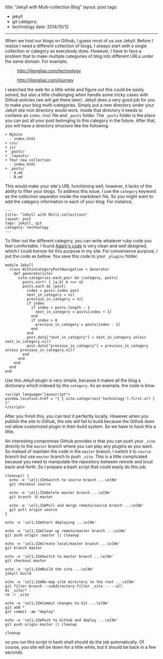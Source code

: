 title: "Jekyll with Multi-collection Blog"
layout: post
tags:
  - jekyll
  - git
category:
  - technology
date: 2014/10/12
---

When we host our blogs on Github, I guess most of us use Jekyll. Before I realize I need a different collection of blogs, I always start with a single collection or category as everybody does. However, I have to face a problem that to make multiple categories of blog into different URLs under the same domain. For example,

> http://jilongliao.com/technology

> http://jilongliao.com/journey

I searched the web for a little while and figure out this could be easily solved, but also a little challenging when handle some tricky cases with Github policies (we will get there later). Jekyll does a very good job for you to make your blog multi-categories. Simply put a new directory under your Jekyll site root directory would work. Inside that directory it needs to contains an `index.html` file and `_posts` folder. The `_posts` folder is the place you can put all your post belonging to this category in the future. After that, you will have a directory structure like the following.

```
+ MySite
  - index.html
+ css/
+ js/
+ _posts/
+ _layouts/
+ Your new collection
  - index.html
+ _posts/
  - A.md
  - B.md
```

This would make your site's URL functioning well, however, it lacks of the ability to filter your blogs. To address this issue, I use the `category` keyword as the collection separator inside the markdown file. So you might want to add the category information in each of your blog. For instance,

```
---
title: "Jekyll with Multi-collections"
layout: post
tags: jekyll, git
category: technology
---
```

To filter out the different category, you can write whatever ruby code you feel comfortable. I found [Adam's code][1] is very clean and well designed, which I could borrow for this purpose in my site. For convenience purpose, I put the code as bellow. You save this code to your `_plugins` folder.

```
module Jekyll
  class WithinCategoryPostNavigation < Generator
    def generate(site)
      site.categories.each_pair do |category, posts|
        posts.sort! { |a,b| b <=> a}
        posts.each do |post|
          index = posts.index post
          next_in_category = nil
          previous_in_category = nil
          if index
            if index < posts.length - 1
              next_in_category = posts[index + 1]
            end
            if index > 0
              previous_in_category = posts[index - 1]
            end
          end
          post.data["next_in_category"] = next_in_category unless next_in_category.nil?
          post.data["previous_in_category"] = previous_in_category unless previous_in_category.nil?
        end
      end
    end
  end
end
```

Use this Jekyll plugin is very simple, because it makes all the blog a dictionary which indexed by the `category`. As an example, the code is blow.

```
<script language="javascript">
window.location.href = "{ { site.categories['technology'].first.url } }"
</script>
```

After you finish this, you can test it perfectly locally. However when you publish the site to Github, the site will fail to build because the Github does not allow customized plugin in their build system. So we have to hack this a little.

An interesting compromise Github provides is that you can push your `_site` directly to the `master` branch where you can play any plugins as you want. So instead of maintain the code in the `master` branch, I switch it to `source` branch but use `master` branch to push `_site`. This is a little complicated because you need to manipulate the repository between remote and local back-and-forth. So I prepare a bash script that could easily do this job.

```
cleanup() {
  echo -e '\e[1;32mSwitch to source branch ...\e[0m'
  git checkout source

  echo -e '\e[1;32mDelete master branch ...\e[0m'
  git branch -D master

  echo -e '\e[1;32mPull and merge remote/source branch ...\e[0m'
  git pull origin source
}

echo -e '\e[1;32mStart deploying ...\e[0m'

echo -e '\e[1;32mClean up remote/master branch ...\e[0m'
git push origin :master || cleanup

echo -e '\e[1;32mCreate local/master branch ...\e[0m'
git branch master

echo -e '\e[1;32mSwitch to master branch ...\e[0m'
git checkout master

echo -e '\e[1;32mBuild the site ...\e[0m'
jekyll build

echo -e '\e[1;32mRe-map site directory to the root ...\e[0m'
git filter-branch --subdirectory-filter _site -- --all
mv _site/* .
rm -r _site

echo -e '\e[1;32mCommit changes to Git ...\e[0m'
git add *
git commit -am "deploy"

echo -e '\e[1;32mPush to Github and deploy ...\e[0m'
git push origin master || cleanup

cleanup
```

so you run this script in bash shell should do the job automatically. Of course, you site will be down for a little while, but it should be back in a few seconds.

[1]: http://ajclarkson.co.uk/blog/jekyll-category-post-navigation/
